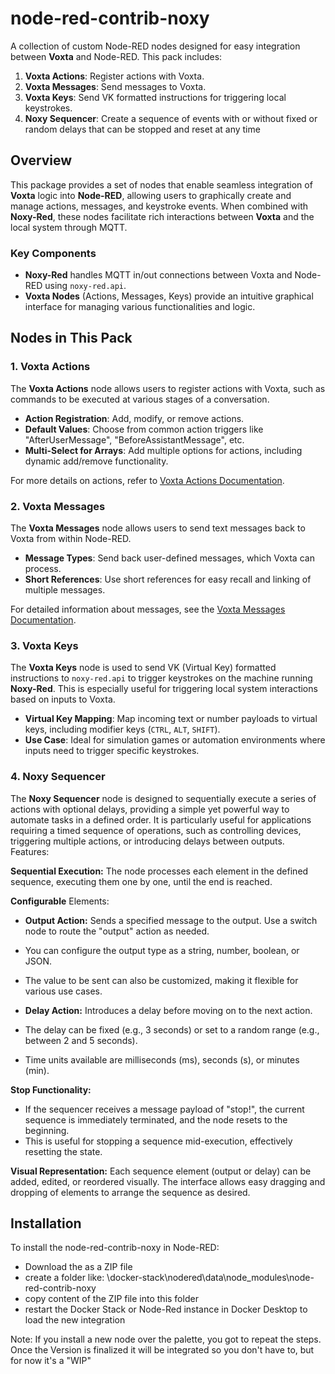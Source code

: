 # node-red-contrib-noxy

A collection of custom Node-RED nodes designed for easy integration between **Voxta** and Node-RED. This pack includes:

1. **Voxta Actions**: Register actions with Voxta.
2. **Voxta Messages**: Send messages to Voxta.
3. **Voxta Keys**: Send VK formatted instructions for triggering local keystrokes.
4. **Noxy Sequencer**: Create a sequence of events with or without fixed or random delays that can be stopped and reset at any time

## Overview

This package provides a set of nodes that enable seamless integration of **Voxta** logic into **Node-RED**, allowing users to graphically create and manage actions, messages, and keystroke events. When combined with **Noxy-Red**, these nodes facilitate rich interactions between **Voxta** and the local system through MQTT.

### Key Components
- **Noxy-Red** handles MQTT in/out connections between Voxta and Node-RED using `noxy-red.api`.
- **Voxta Nodes** (Actions, Messages, Keys) provide an intuitive graphical interface for managing various functionalities and logic.

## Nodes in This Pack

### 1. Voxta Actions
The **Voxta Actions** node allows users to register actions with Voxta, such as commands to be executed at various stages of a conversation.

- **Action Registration**: Add, modify, or remove actions.
- **Default Values**: Choose from common action triggers like "AfterUserMessage", "BeforeAssistantMessage", etc.
- **Multi-Select for Arrays**: Add multiple options for actions, including dynamic add/remove functionality.
  
For more details on actions, refer to [Voxta Actions Documentation](https://doc.voxta.ai/docs/actions/).

### 2. Voxta Messages
The **Voxta Messages** node allows users to send text messages back to Voxta from within Node-RED.

- **Message Types**: Send back user-defined messages, which Voxta can process.
- **Short References**: Use short references for easy recall and linking of multiple messages.

For detailed information about messages, see the [Voxta Messages Documentation](https://doc.voxta.ai/docs/messages/).

### 3. Voxta Keys
The **Voxta Keys** node is used to send VK (Virtual Key) formatted instructions to `noxy-red.api` to trigger keystrokes on the machine running **Noxy-Red**. This is especially useful for triggering local system interactions based on inputs to Voxta.

- **Virtual Key Mapping**: Map incoming text or number payloads to virtual keys, including modifier keys (`CTRL`, `ALT`, `SHIFT`).
- **Use Case**: Ideal for simulation games or automation environments where inputs need to trigger specific keystrokes.

### 4. Noxy Sequencer

The **Noxy Sequencer** node is designed to sequentially execute a series of actions with optional delays, providing a simple yet powerful way to automate tasks in a defined order. It is particularly useful for applications requiring a timed sequence of operations, such as controlling devices, triggering multiple actions, or introducing delays between outputs.
Features:

**Sequential Execution:** The node processes each element in the defined sequence, executing them one by one, until the end is reached.

**Configurable** Elements:
- **Output Action:** Sends a specified message to the output. Use a switch node to route the "output" action as needed.
- You can configure the output type as a string, number, boolean, or JSON.
- The value to be sent can also be customized, making it flexible for various use cases.

- **Delay Action:** Introduces a delay before moving on to the next action.
- The delay can be fixed (e.g., 3 seconds) or set to a random range (e.g., between 2 and 5 seconds).
- Time units available are milliseconds (ms), seconds (s), or minutes (min).

**Stop Functionality:**
- If the sequencer receives a message payload of "stop!", the current sequence is immediately terminated, and the node resets to the beginning.
- This is useful for stopping a sequence mid-execution, effectively resetting the state.

**Visual Representation:** Each sequence element (output or delay) can be added, edited, or reordered visually. The interface allows easy dragging and dropping of elements to arrange the sequence as desired.

## Installation

To install the node-red-contrib-noxy in Node-RED:

- Download the as a ZIP file
- create a folder like: \docker-stack\nodered\data\node_modules\node-red-contrib-noxy
- copy content of the ZIP file into this folder
- restart the Docker Stack or Node-Red instance in Docker Desktop to load the new integration

Note: If you install a new node over the palette, you got to repeat the steps. Once the Version is finalized it will be integrated so you don't have to, but for now it's a "WIP"
